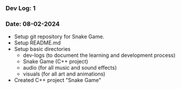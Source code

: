 ### Dev Log: 1
### Date: 08-02-2024

- Setup git repository for Snake Game.
- Setup README.md
- Setup basic directories
  - dev-logs (to document the learning and development process)
  - Snake Game (C++ project)
  - audio (for all music and sound effects)
  - visuals (for all art and animations)
- Created C++ project "Snake Game"